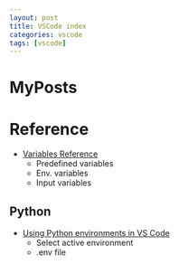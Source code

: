 ```yaml
---
layout: post
title: VSCode index
categories: vscode
tags: [vscode]
---
```


# MyPosts

# Reference
- [Variables Reference](https://code.visualstudio.com/docs/editor/variables-reference)
  - Predefined variables
  - Env. variables
  - Input variables

## Python
- [Using Python environments in VS Code](https://code.visualstudio.com/docs/python/environments#_environment-variable-definitions-file)
  - Select active environment
  - .env file